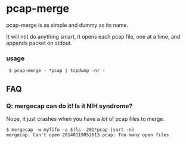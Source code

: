 pcap-merge
==========

pcap-merge is as simple and dummy as its name.

It will not do anything smart, it opens each pcap file, one at a time, and appends packet on stdout.

### usage


     $ pcap-merge - *pcap | tcpdump -nr -

## FAQ

### Q: mergecap can do it! Is it NIH syndrome?

Nope, it just crashes when you have a *lot* of pcap files to merge.

```
$ mergecap -w myfifo -a $(ls  201*pcap |sort -n)
mergecap: Can't open 20140119052613.pcap: Too many open files
```

